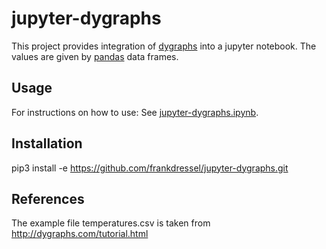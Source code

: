 # jupyter-dygraphs

This project provides integration of [dygraphs](http://dygraphs.com) into a jupyter notebook. The 
values are given by [pandas](https://pandas.pydata.org/) data frames.

## Usage

For instructions on how to use: See [jupyter-dygraphs.ipynb](jupyter-dygraphs.ipynb).

## Installation

pip3 install -e https://github.com/frankdressel/jupyter-dygraphs.git

## References
The example file temperatures.csv is taken from http://dygraphs.com/tutorial.html
